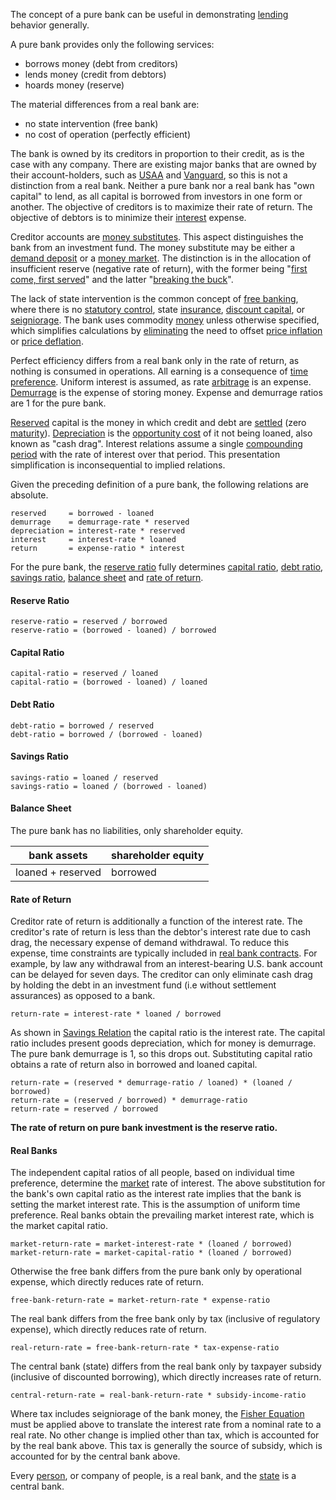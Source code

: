 The concept of a pure bank can be useful in demonstrating [lending](Glossary#lend) behavior generally.

A pure bank provides only the following services:

* borrows money (debt from creditors)
* lends money (credit from debtors)
* hoards money (reserve)

The material differences from a real bank are:

* no state intervention (free bank)
* no cost of operation (perfectly efficient)

The bank is owned by its creditors in proportion to their credit, as is the case with any company. There are existing major banks that are owned by their account-holders, such as [USAA](https://www.usaa.com) and [Vanguard](https://investor.vanguard.com), so this is not a distinction from a real bank. Neither a pure bank nor a real bank has "own capital" to lend, as all capital is borrowed from investors in one form or another. The objective of creditors is to maximize their rate of return. The objective of debtors is to minimize their [interest](Glossary#interest) expense.

Creditor accounts are [money substitutes](https://wiki.mises.org/wiki/Money_substitutes). This aspect distinguishes the bank from an investment fund. The money substitute may be either a [demand deposit](https://en.wikipedia.org/wiki/Demand_deposit) or a [money market](https://en.wikipedia.org/wiki/Money_market_fund). The distinction is in the allocation of insufficient reserve (negative rate of return), with the former being "[first come, first served](https://en.wikipedia.org/wiki/Bank_run)" and the latter "[breaking the buck](https://en.wikipedia.org/wiki/Money_market_fund#Breaking_the_buck)".

The lack of state intervention is the common concept of [free banking](https://en.wikipedia.org/wiki/Free_banking), where there is no [statutory control](https://en.wikipedia.org/wiki/Federal_Reserve), state [insurance](https://www.fdic.gov), [discount capital](https://en.wikipedia.org/wiki/Discount_window), or [seigniorage](https://en.wikipedia.org/wiki/Seigniorage). The bank uses commodity [money](Money-Taxonomy) unless otherwise specified, which simplifies calculations by [eliminating](Inflation-Principle) the need to offset [price inflation](https://en.wikipedia.org/wiki/Inflation) or [price deflation](https://en.wikipedia.org/wiki/Deflation).

Perfect efficiency differs from a real bank only in the rate of return, as nothing is consumed in operations. All earning is a consequence of [time preference](Time-Preference-Fallacy). Uniform interest is assumed, as rate [arbitrage](https://en.m.wikipedia.org/wiki/Arbitrage) is an expense. [Demurrage](https://en.wikipedia.org/wiki/Demurrage_(currency)) is the expense of storing money. Expense and demurrage ratios are 1 for the pure bank.

[Reserved](Reserve-Definition) capital is the money in which credit and debt are [settled](https://en.wikipedia.org/wiki/Settlement_(finance)) (zero [maturity](https://en.wikipedia.org/wiki/Maturity_(finance))). [Depreciation](Depreciation-Principle) is the [opportunity cost](https://en.wikipedia.org/wiki/Opportunity_cost) of it not being loaned, also known as "cash drag". Interest relations assume a single [compounding period](https://en.wikipedia.org/wiki/Compound_interest) with the rate of interest over that period. This presentation simplification is inconsequential to implied relations.

Given the preceding definition of a pure bank, the following relations are absolute.
```
reserved     = borrowed - loaned
demurrage    = demurrage-rate * reserved
depreciation = interest-rate * reserved
interest     = interest-rate * loaned
return       = expense-ratio * interest
```
For the pure bank, the [reserve ratio](https://en.wikipedia.org/wiki/Reserve_requirement) fully determines [capital ratio](https://en.wikipedia.org/wiki/Capital_requirement), [debt ratio](https://en.wikipedia.org/wiki/Debt_ratio), [savings ratio](https://en.wikipedia.org/wiki/Golden_Rule_savings_rate), [balance sheet](https://en.m.wikipedia.org/wiki/Balance_sheet) and [rate of return](https://en.wikipedia.org/wiki/Rate_of_return).
#### Reserve Ratio
```
reserve-ratio = reserved / borrowed
reserve-ratio = (borrowed - loaned) / borrowed
```
#### Capital Ratio
```
capital-ratio = reserved / loaned
capital-ratio = (borrowed - loaned) / loaned
```
#### Debt Ratio
```
debt-ratio = borrowed / reserved
debt-ratio = borrowed / (borrowed - loaned)
```
#### Savings Ratio
```
savings-ratio = loaned / reserved
savings-ratio = loaned / (borrowed - loaned)
```
#### Balance Sheet
The pure bank has no liabilities, only shareholder equity.

|bank assets       |shareholder equity |
|------------------|-------------------|
|loaned + reserved |borrowed           |

#### Rate of Return
Creditor rate of return is additionally a function of the interest rate. The creditor's rate of return is less than the debtor's interest rate due to cash drag, the necessary expense of demand withdrawal. To reduce this expense, time constraints are typically included in [real bank contracts](https://www.chase.com/content/dam/chasecom/en/checking/documents/deposit_account_agreement.pdf). For example, by law any withdrawal from an interest-bearing U.S. bank account can be delayed for seven days. The creditor can only eliminate cash drag by holding the debt in an investment fund (i.e without settlement assurances) as opposed to a bank.
```
return-rate = interest-rate * loaned / borrowed
```
As shown in [Savings Relation](Savings-Relation) the capital ratio is the interest rate. The capital ratio includes present goods depreciation, which for money is demurrage. The pure bank demurrage is 1, so this drops out. Substituting capital ratio obtains a rate of return also in borrowed and loaned capital.
```
return-rate = (reserved * demurrage-ratio / loaned) * (loaned / borrowed)
return-rate = (reserved / borrowed) * demurrage-ratio
return-rate = reserved / borrowed
```
**The rate of return on pure bank investment is the reserve ratio.**

#### Real Banks
The independent capital ratios of all people, based on individual time preference, determine the [market](Glossary#market) rate of interest. The above substitution for the bank's own capital ratio as the interest rate implies that the bank is setting the market interest rate. This is the assumption of uniform time preference. Real banks obtain the prevailing market interest rate, which is the market capital ratio.
```
market-return-rate = market-interest-rate * (loaned / borrowed)
market-return-rate = market-capital-ratio * (loaned / borrowed)
```
Otherwise the free bank differs from the pure bank only by operational expense, which directly reduces rate of return.
```
free-bank-return-rate = market-return-rate * expense-ratio
```
The real bank differs from the free bank only by tax (inclusive of regulatory expense), which directly reduces rate of return.
```
real-return-rate = free-bank-return-rate * tax-expense-ratio
```
The central bank (state) differs from the real bank only by taxpayer subsidy (inclusive of discounted borrowing), which directly increases rate of return.
```
central-return-rate = real-bank-return-rate * subsidy-income-ratio
```
Where tax includes seigniorage of the bank money, the [Fisher Equation](https://en.wikipedia.org/wiki/Fisher_equation) must be applied above to translate the interest rate from a nominal rate to a real rate. No other change is implied other than tax, which is accounted for by the real bank above. This tax is generally the source of subsidy, which is accounted for by the central bank above.

Every [person](Glossary#person), or company of people, is a real bank, and the [state](Glossary#state) is a central bank.